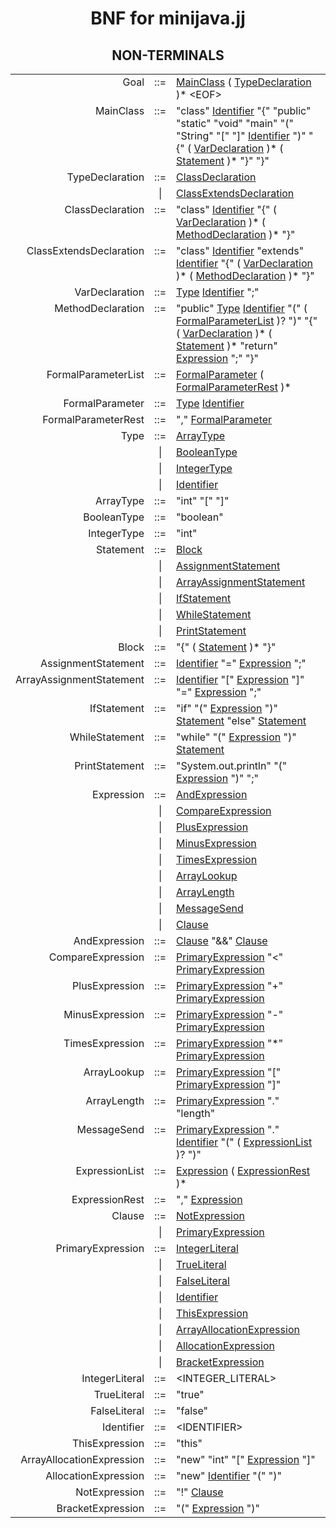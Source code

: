 <!DOCTYPE HTML PUBLIC "-//W3C//DTD HTML 3.2//EN">
<HTML>
<HEAD>
</HEAD>
<BODY>
<H1 ALIGN=CENTER>BNF for minijava.jj</H1>
<H2 ALIGN=CENTER>NON-TERMINALS</H2>
<TABLE>
<TR>
<TD ALIGN=RIGHT VALIGN=BASELINE><A NAME="prod1">Goal</A></TD>
<TD ALIGN=CENTER VALIGN=BASELINE>::=</TD>
<TD ALIGN=LEFT VALIGN=BASELINE><A HREF="#prod2">MainClass</A> ( <A HREF="#prod3">TypeDeclaration</A> )* &lt;EOF&gt;</TD>
</TR>
<TR>
<TD ALIGN=RIGHT VALIGN=BASELINE><A NAME="prod2">MainClass</A></TD>
<TD ALIGN=CENTER VALIGN=BASELINE>::=</TD>
<TD ALIGN=LEFT VALIGN=BASELINE>"class" <A HREF="#prod4">Identifier</A> "{" "public" "static" "void" "main" "(" "String" "[" "]" <A HREF="#prod4">Identifier</A> ")" "{" ( <A HREF="#prod5">VarDeclaration</A> )* ( <A HREF="#prod6">Statement</A> )* "}" "}"</TD>
</TR>
<TR>
<TD ALIGN=RIGHT VALIGN=BASELINE><A NAME="prod3">TypeDeclaration</A></TD>
<TD ALIGN=CENTER VALIGN=BASELINE>::=</TD>
<TD ALIGN=LEFT VALIGN=BASELINE><A HREF="#prod7">ClassDeclaration</A></TD>
</TR>
<TR>
<TD ALIGN=RIGHT VALIGN=BASELINE></TD>
<TD ALIGN=CENTER VALIGN=BASELINE>|</TD>
<TD ALIGN=LEFT VALIGN=BASELINE><A HREF="#prod8">ClassExtendsDeclaration</A></TD>
</TR>
<TR>
<TD ALIGN=RIGHT VALIGN=BASELINE><A NAME="prod7">ClassDeclaration</A></TD>
<TD ALIGN=CENTER VALIGN=BASELINE>::=</TD>
<TD ALIGN=LEFT VALIGN=BASELINE>"class" <A HREF="#prod4">Identifier</A> "{" ( <A HREF="#prod5">VarDeclaration</A> )* ( <A HREF="#prod9">MethodDeclaration</A> )* "}"</TD>
</TR>
<TR>
<TD ALIGN=RIGHT VALIGN=BASELINE><A NAME="prod8">ClassExtendsDeclaration</A></TD>
<TD ALIGN=CENTER VALIGN=BASELINE>::=</TD>
<TD ALIGN=LEFT VALIGN=BASELINE>"class" <A HREF="#prod4">Identifier</A> "extends" <A HREF="#prod4">Identifier</A> "{" ( <A HREF="#prod5">VarDeclaration</A> )* ( <A HREF="#prod9">MethodDeclaration</A> )* "}"</TD>
</TR>
<TR>
<TD ALIGN=RIGHT VALIGN=BASELINE><A NAME="prod5">VarDeclaration</A></TD>
<TD ALIGN=CENTER VALIGN=BASELINE>::=</TD>
<TD ALIGN=LEFT VALIGN=BASELINE><A HREF="#prod10">Type</A> <A HREF="#prod4">Identifier</A> ";"</TD>
</TR>
<TR>
<TD ALIGN=RIGHT VALIGN=BASELINE><A NAME="prod9">MethodDeclaration</A></TD>
<TD ALIGN=CENTER VALIGN=BASELINE>::=</TD>
<TD ALIGN=LEFT VALIGN=BASELINE>"public" <A HREF="#prod10">Type</A> <A HREF="#prod4">Identifier</A> "(" ( <A HREF="#prod11">FormalParameterList</A> )? ")" "{" ( <A HREF="#prod5">VarDeclaration</A> )* ( <A HREF="#prod6">Statement</A> )* "return" <A HREF="#prod12">Expression</A> ";" "}"</TD>
</TR>
<TR>
<TD ALIGN=RIGHT VALIGN=BASELINE><A NAME="prod11">FormalParameterList</A></TD>
<TD ALIGN=CENTER VALIGN=BASELINE>::=</TD>
<TD ALIGN=LEFT VALIGN=BASELINE><A HREF="#prod13">FormalParameter</A> ( <A HREF="#prod14">FormalParameterRest</A> )*</TD>
</TR>
<TR>
<TD ALIGN=RIGHT VALIGN=BASELINE><A NAME="prod13">FormalParameter</A></TD>
<TD ALIGN=CENTER VALIGN=BASELINE>::=</TD>
<TD ALIGN=LEFT VALIGN=BASELINE><A HREF="#prod10">Type</A> <A HREF="#prod4">Identifier</A></TD>
</TR>
<TR>
<TD ALIGN=RIGHT VALIGN=BASELINE><A NAME="prod14">FormalParameterRest</A></TD>
<TD ALIGN=CENTER VALIGN=BASELINE>::=</TD>
<TD ALIGN=LEFT VALIGN=BASELINE>"," <A HREF="#prod13">FormalParameter</A></TD>
</TR>
<TR>
<TD ALIGN=RIGHT VALIGN=BASELINE><A NAME="prod10">Type</A></TD>
<TD ALIGN=CENTER VALIGN=BASELINE>::=</TD>
<TD ALIGN=LEFT VALIGN=BASELINE><A HREF="#prod15">ArrayType</A></TD>
</TR>
<TR>
<TD ALIGN=RIGHT VALIGN=BASELINE></TD>
<TD ALIGN=CENTER VALIGN=BASELINE>|</TD>
<TD ALIGN=LEFT VALIGN=BASELINE><A HREF="#prod16">BooleanType</A></TD>
</TR>
<TR>
<TD ALIGN=RIGHT VALIGN=BASELINE></TD>
<TD ALIGN=CENTER VALIGN=BASELINE>|</TD>
<TD ALIGN=LEFT VALIGN=BASELINE><A HREF="#prod17">IntegerType</A></TD>
</TR>
<TR>
<TD ALIGN=RIGHT VALIGN=BASELINE></TD>
<TD ALIGN=CENTER VALIGN=BASELINE>|</TD>
<TD ALIGN=LEFT VALIGN=BASELINE><A HREF="#prod4">Identifier</A></TD>
</TR>
<TR>
<TD ALIGN=RIGHT VALIGN=BASELINE><A NAME="prod15">ArrayType</A></TD>
<TD ALIGN=CENTER VALIGN=BASELINE>::=</TD>
<TD ALIGN=LEFT VALIGN=BASELINE>"int" "[" "]"</TD>
</TR>
<TR>
<TD ALIGN=RIGHT VALIGN=BASELINE><A NAME="prod16">BooleanType</A></TD>
<TD ALIGN=CENTER VALIGN=BASELINE>::=</TD>
<TD ALIGN=LEFT VALIGN=BASELINE>"boolean"</TD>
</TR>
<TR>
<TD ALIGN=RIGHT VALIGN=BASELINE><A NAME="prod17">IntegerType</A></TD>
<TD ALIGN=CENTER VALIGN=BASELINE>::=</TD>
<TD ALIGN=LEFT VALIGN=BASELINE>"int"</TD>
</TR>
<TR>
<TD ALIGN=RIGHT VALIGN=BASELINE><A NAME="prod6">Statement</A></TD>
<TD ALIGN=CENTER VALIGN=BASELINE>::=</TD>
<TD ALIGN=LEFT VALIGN=BASELINE><A HREF="#prod18">Block</A></TD>
</TR>
<TR>
<TD ALIGN=RIGHT VALIGN=BASELINE></TD>
<TD ALIGN=CENTER VALIGN=BASELINE>|</TD>
<TD ALIGN=LEFT VALIGN=BASELINE><A HREF="#prod19">AssignmentStatement</A></TD>
</TR>
<TR>
<TD ALIGN=RIGHT VALIGN=BASELINE></TD>
<TD ALIGN=CENTER VALIGN=BASELINE>|</TD>
<TD ALIGN=LEFT VALIGN=BASELINE><A HREF="#prod20">ArrayAssignmentStatement</A></TD>
</TR>
<TR>
<TD ALIGN=RIGHT VALIGN=BASELINE></TD>
<TD ALIGN=CENTER VALIGN=BASELINE>|</TD>
<TD ALIGN=LEFT VALIGN=BASELINE><A HREF="#prod21">IfStatement</A></TD>
</TR>
<TR>
<TD ALIGN=RIGHT VALIGN=BASELINE></TD>
<TD ALIGN=CENTER VALIGN=BASELINE>|</TD>
<TD ALIGN=LEFT VALIGN=BASELINE><A HREF="#prod22">WhileStatement</A></TD>
</TR>
<TR>
<TD ALIGN=RIGHT VALIGN=BASELINE></TD>
<TD ALIGN=CENTER VALIGN=BASELINE>|</TD>
<TD ALIGN=LEFT VALIGN=BASELINE><A HREF="#prod23">PrintStatement</A></TD>
</TR>
<TR>
<TD ALIGN=RIGHT VALIGN=BASELINE><A NAME="prod18">Block</A></TD>
<TD ALIGN=CENTER VALIGN=BASELINE>::=</TD>
<TD ALIGN=LEFT VALIGN=BASELINE>"{" ( <A HREF="#prod6">Statement</A> )* "}"</TD>
</TR>
<TR>
<TD ALIGN=RIGHT VALIGN=BASELINE><A NAME="prod19">AssignmentStatement</A></TD>
<TD ALIGN=CENTER VALIGN=BASELINE>::=</TD>
<TD ALIGN=LEFT VALIGN=BASELINE><A HREF="#prod4">Identifier</A> "=" <A HREF="#prod12">Expression</A> ";"</TD>
</TR>
<TR>
<TD ALIGN=RIGHT VALIGN=BASELINE><A NAME="prod20">ArrayAssignmentStatement</A></TD>
<TD ALIGN=CENTER VALIGN=BASELINE>::=</TD>
<TD ALIGN=LEFT VALIGN=BASELINE><A HREF="#prod4">Identifier</A> "[" <A HREF="#prod12">Expression</A> "]" "=" <A HREF="#prod12">Expression</A> ";"</TD>
</TR>
<TR>
<TD ALIGN=RIGHT VALIGN=BASELINE><A NAME="prod21">IfStatement</A></TD>
<TD ALIGN=CENTER VALIGN=BASELINE>::=</TD>
<TD ALIGN=LEFT VALIGN=BASELINE>"if" "(" <A HREF="#prod12">Expression</A> ")" <A HREF="#prod6">Statement</A> "else" <A HREF="#prod6">Statement</A></TD>
</TR>
<TR>
<TD ALIGN=RIGHT VALIGN=BASELINE><A NAME="prod22">WhileStatement</A></TD>
<TD ALIGN=CENTER VALIGN=BASELINE>::=</TD>
<TD ALIGN=LEFT VALIGN=BASELINE>"while" "(" <A HREF="#prod12">Expression</A> ")" <A HREF="#prod6">Statement</A></TD>
</TR>
<TR>
<TD ALIGN=RIGHT VALIGN=BASELINE><A NAME="prod23">PrintStatement</A></TD>
<TD ALIGN=CENTER VALIGN=BASELINE>::=</TD>
<TD ALIGN=LEFT VALIGN=BASELINE>"System.out.println" "(" <A HREF="#prod12">Expression</A> ")" ";"</TD>
</TR>
<TR>
<TD ALIGN=RIGHT VALIGN=BASELINE><A NAME="prod12">Expression</A></TD>
<TD ALIGN=CENTER VALIGN=BASELINE>::=</TD>
<TD ALIGN=LEFT VALIGN=BASELINE><A HREF="#prod24">AndExpression</A></TD>
</TR>
<TR>
<TD ALIGN=RIGHT VALIGN=BASELINE></TD>
<TD ALIGN=CENTER VALIGN=BASELINE>|</TD>
<TD ALIGN=LEFT VALIGN=BASELINE><A HREF="#prod25">CompareExpression</A></TD>
</TR>
<TR>
<TD ALIGN=RIGHT VALIGN=BASELINE></TD>
<TD ALIGN=CENTER VALIGN=BASELINE>|</TD>
<TD ALIGN=LEFT VALIGN=BASELINE><A HREF="#prod26">PlusExpression</A></TD>
</TR>
<TR>
<TD ALIGN=RIGHT VALIGN=BASELINE></TD>
<TD ALIGN=CENTER VALIGN=BASELINE>|</TD>
<TD ALIGN=LEFT VALIGN=BASELINE><A HREF="#prod27">MinusExpression</A></TD>
</TR>
<TR>
<TD ALIGN=RIGHT VALIGN=BASELINE></TD>
<TD ALIGN=CENTER VALIGN=BASELINE>|</TD>
<TD ALIGN=LEFT VALIGN=BASELINE><A HREF="#prod28">TimesExpression</A></TD>
</TR>
<TR>
<TD ALIGN=RIGHT VALIGN=BASELINE></TD>
<TD ALIGN=CENTER VALIGN=BASELINE>|</TD>
<TD ALIGN=LEFT VALIGN=BASELINE><A HREF="#prod29">ArrayLookup</A></TD>
</TR>
<TR>
<TD ALIGN=RIGHT VALIGN=BASELINE></TD>
<TD ALIGN=CENTER VALIGN=BASELINE>|</TD>
<TD ALIGN=LEFT VALIGN=BASELINE><A HREF="#prod30">ArrayLength</A></TD>
</TR>
<TR>
<TD ALIGN=RIGHT VALIGN=BASELINE></TD>
<TD ALIGN=CENTER VALIGN=BASELINE>|</TD>
<TD ALIGN=LEFT VALIGN=BASELINE><A HREF="#prod31">MessageSend</A></TD>
</TR>
<TR>
<TD ALIGN=RIGHT VALIGN=BASELINE></TD>
<TD ALIGN=CENTER VALIGN=BASELINE>|</TD>
<TD ALIGN=LEFT VALIGN=BASELINE><A HREF="#prod43">Clause</A></TD>
</TR>
<TR>
<TD ALIGN=RIGHT VALIGN=BASELINE><A NAME="prod24">AndExpression</A></TD>
<TD ALIGN=CENTER VALIGN=BASELINE>::=</TD>
<TD ALIGN=LEFT VALIGN=BASELINE><A HREF="#prod43">Clause</A> "&amp;&amp;" <A HREF="#prod43">Clause</A></TD>
</TR>
<TR>
<TD ALIGN=RIGHT VALIGN=BASELINE><A NAME="prod25">CompareExpression</A></TD>
<TD ALIGN=CENTER VALIGN=BASELINE>::=</TD>
<TD ALIGN=LEFT VALIGN=BASELINE><A HREF="#prod32">PrimaryExpression</A> "&lt;" <A HREF="#prod32">PrimaryExpression</A></TD>
</TR>
<TR>
<TD ALIGN=RIGHT VALIGN=BASELINE><A NAME="prod26">PlusExpression</A></TD>
<TD ALIGN=CENTER VALIGN=BASELINE>::=</TD>
<TD ALIGN=LEFT VALIGN=BASELINE><A HREF="#prod32">PrimaryExpression</A> "+" <A HREF="#prod32">PrimaryExpression</A></TD>
</TR>
<TR>
<TD ALIGN=RIGHT VALIGN=BASELINE><A NAME="prod27">MinusExpression</A></TD>
<TD ALIGN=CENTER VALIGN=BASELINE>::=</TD>
<TD ALIGN=LEFT VALIGN=BASELINE><A HREF="#prod32">PrimaryExpression</A> "-" <A HREF="#prod32">PrimaryExpression</A></TD>
</TR>
<TR>
<TD ALIGN=RIGHT VALIGN=BASELINE><A NAME="prod28">TimesExpression</A></TD>
<TD ALIGN=CENTER VALIGN=BASELINE>::=</TD>
<TD ALIGN=LEFT VALIGN=BASELINE><A HREF="#prod32">PrimaryExpression</A> "*" <A HREF="#prod32">PrimaryExpression</A></TD>
</TR>
<TR>
<TD ALIGN=RIGHT VALIGN=BASELINE><A NAME="prod29">ArrayLookup</A></TD>
<TD ALIGN=CENTER VALIGN=BASELINE>::=</TD>
<TD ALIGN=LEFT VALIGN=BASELINE><A HREF="#prod32">PrimaryExpression</A> "[" <A HREF="#prod32">PrimaryExpression</A> "]"</TD>
</TR>
<TR>
<TD ALIGN=RIGHT VALIGN=BASELINE><A NAME="prod30">ArrayLength</A></TD>
<TD ALIGN=CENTER VALIGN=BASELINE>::=</TD>
<TD ALIGN=LEFT VALIGN=BASELINE><A HREF="#prod32">PrimaryExpression</A> "." "length"</TD>
</TR>
<TR>
<TD ALIGN=RIGHT VALIGN=BASELINE><A NAME="prod31">MessageSend</A></TD>
<TD ALIGN=CENTER VALIGN=BASELINE>::=</TD>
<TD ALIGN=LEFT VALIGN=BASELINE><A HREF="#prod32">PrimaryExpression</A> "." <A HREF="#prod4">Identifier</A> "(" ( <A HREF="#prod33">ExpressionList</A> )? ")"</TD>
</TR>
<TR>
<TD ALIGN=RIGHT VALIGN=BASELINE><A NAME="prod33">ExpressionList</A></TD>
<TD ALIGN=CENTER VALIGN=BASELINE>::=</TD>
<TD ALIGN=LEFT VALIGN=BASELINE><A HREF="#prod12">Expression</A> ( <A HREF="#prod34">ExpressionRest</A> )*</TD>
</TR>
<TR>
<TD ALIGN=RIGHT VALIGN=BASELINE><A NAME="prod34">ExpressionRest</A></TD>
<TD ALIGN=CENTER VALIGN=BASELINE>::=</TD>
<TD ALIGN=LEFT VALIGN=BASELINE>"," <A HREF="#prod12">Expression</A></TD>
</TR>
<TR>
<TD ALIGN=RIGHT VALIGN=BASELINE><A NAME="prod43">Clause</A></TD>
<TD ALIGN=CENTER VALIGN=BASELINE>::=</TD>
<TD ALIGN=LEFT VALIGN=BASELINE><A HREF="#prod41">NotExpression</A></TD>
</TR>
<TR>
<TD ALIGN=RIGHT VALIGN=BASELINE></TD>
<TD ALIGN=CENTER VALIGN=BASELINE>|</TD>
<TD ALIGN=LEFT VALIGN=BASELINE><A HREF="#prod32">PrimaryExpression</A></TD>
</TR>
<TR>
<TD ALIGN=RIGHT VALIGN=BASELINE><A NAME="prod32">PrimaryExpression</A></TD>
<TD ALIGN=CENTER VALIGN=BASELINE>::=</TD>
<TD ALIGN=LEFT VALIGN=BASELINE><A HREF="#prod35">IntegerLiteral</A></TD>
</TR>
<TR>
<TD ALIGN=RIGHT VALIGN=BASELINE></TD>
<TD ALIGN=CENTER VALIGN=BASELINE>|</TD>
<TD ALIGN=LEFT VALIGN=BASELINE><A HREF="#prod36">TrueLiteral</A></TD>
</TR>
<TR>
<TD ALIGN=RIGHT VALIGN=BASELINE></TD>
<TD ALIGN=CENTER VALIGN=BASELINE>|</TD>
<TD ALIGN=LEFT VALIGN=BASELINE><A HREF="#prod37">FalseLiteral</A></TD>
</TR>
<TR>
<TD ALIGN=RIGHT VALIGN=BASELINE></TD>
<TD ALIGN=CENTER VALIGN=BASELINE>|</TD>
<TD ALIGN=LEFT VALIGN=BASELINE><A HREF="#prod4">Identifier</A></TD>
</TR>
<TR>
<TD ALIGN=RIGHT VALIGN=BASELINE></TD>
<TD ALIGN=CENTER VALIGN=BASELINE>|</TD>
<TD ALIGN=LEFT VALIGN=BASELINE><A HREF="#prod38">ThisExpression</A></TD>
</TR>
<TR>
<TD ALIGN=RIGHT VALIGN=BASELINE></TD>
<TD ALIGN=CENTER VALIGN=BASELINE>|</TD>
<TD ALIGN=LEFT VALIGN=BASELINE><A HREF="#prod39">ArrayAllocationExpression</A></TD>
</TR>
<TR>
<TD ALIGN=RIGHT VALIGN=BASELINE></TD>
<TD ALIGN=CENTER VALIGN=BASELINE>|</TD>
<TD ALIGN=LEFT VALIGN=BASELINE><A HREF="#prod40">AllocationExpression</A></TD>
</TR>
<TR>
<TD ALIGN=RIGHT VALIGN=BASELINE></TD>
<TD ALIGN=CENTER VALIGN=BASELINE>|</TD>
<TD ALIGN=LEFT VALIGN=BASELINE><A HREF="#prod42">BracketExpression</A></TD>
</TR>
<TR>
<TD ALIGN=RIGHT VALIGN=BASELINE><A NAME="prod35">IntegerLiteral</A></TD>
<TD ALIGN=CENTER VALIGN=BASELINE>::=</TD>
<TD ALIGN=LEFT VALIGN=BASELINE>&lt;INTEGER_LITERAL&gt;</TD>
</TR>
<TR>
<TD ALIGN=RIGHT VALIGN=BASELINE><A NAME="prod36">TrueLiteral</A></TD>
<TD ALIGN=CENTER VALIGN=BASELINE>::=</TD>
<TD ALIGN=LEFT VALIGN=BASELINE>"true"</TD>
</TR>
<TR>
<TD ALIGN=RIGHT VALIGN=BASELINE><A NAME="prod37">FalseLiteral</A></TD>
<TD ALIGN=CENTER VALIGN=BASELINE>::=</TD>
<TD ALIGN=LEFT VALIGN=BASELINE>"false"</TD>
</TR>
<TR>
<TD ALIGN=RIGHT VALIGN=BASELINE><A NAME="prod4">Identifier</A></TD>
<TD ALIGN=CENTER VALIGN=BASELINE>::=</TD>
<TD ALIGN=LEFT VALIGN=BASELINE>&lt;IDENTIFIER&gt;</TD>
</TR>
<TR>
<TD ALIGN=RIGHT VALIGN=BASELINE><A NAME="prod38">ThisExpression</A></TD>
<TD ALIGN=CENTER VALIGN=BASELINE>::=</TD>
<TD ALIGN=LEFT VALIGN=BASELINE>"this"</TD>
</TR>
<TR>
<TD ALIGN=RIGHT VALIGN=BASELINE><A NAME="prod39">ArrayAllocationExpression</A></TD>
<TD ALIGN=CENTER VALIGN=BASELINE>::=</TD>
<TD ALIGN=LEFT VALIGN=BASELINE>"new" "int" "[" <A HREF="#prod12">Expression</A> "]"</TD>
</TR>
<TR>
<TD ALIGN=RIGHT VALIGN=BASELINE><A NAME="prod40">AllocationExpression</A></TD>
<TD ALIGN=CENTER VALIGN=BASELINE>::=</TD>
<TD ALIGN=LEFT VALIGN=BASELINE>"new" <A HREF="#prod4">Identifier</A> "(" ")"</TD>
</TR>
<TR>
<TD ALIGN=RIGHT VALIGN=BASELINE><A NAME="prod41">NotExpression</A></TD>
<TD ALIGN=CENTER VALIGN=BASELINE>::=</TD>
<TD ALIGN=LEFT VALIGN=BASELINE>"!" <A HREF="#prod43">Clause</A></TD>
</TR>
<TR>
<TD ALIGN=RIGHT VALIGN=BASELINE><A NAME="prod42">BracketExpression</A></TD>
<TD ALIGN=CENTER VALIGN=BASELINE>::=</TD>
<TD ALIGN=LEFT VALIGN=BASELINE>"(" <A HREF="#prod12">Expression</A> ")"</TD>
</TR>

</TABLE>
</BODY>
</HTML>
